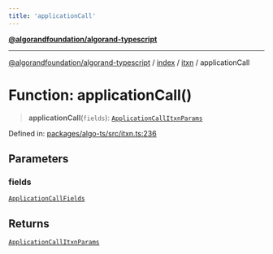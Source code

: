```yaml
---
title: 'applicationCall'
---
```


[**@algorandfoundation/algorand-typescript**](../../../../README.md)

---

[@algorandfoundation/algorand-typescript](../../../../README.md) / [index](../../../README.md) / [itxn](../README.md) / applicationCall

# Function: applicationCall()

> **applicationCall**(`fields`): [`ApplicationCallItxnParams`](../interfaces/ApplicationCallItxnParams.md)

Defined in: [packages/algo-ts/src/itxn.ts:236](https://github.com/algorandfoundation/puya-ts/blob/main/packages/algo-ts/src/itxn.ts#L236)

## Parameters

### fields

[`ApplicationCallFields`](../interfaces/ApplicationCallFields.md)

## Returns

[`ApplicationCallItxnParams`](../interfaces/ApplicationCallItxnParams.md)
